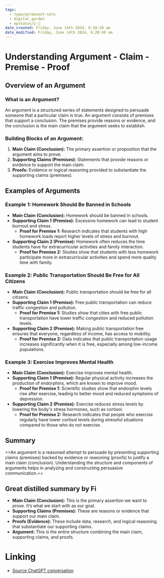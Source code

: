 ```yaml
---
tags:
  - type/permanent-note
  - digital_garden
  - epstatus/1-🌱
date_created: Friday, June 14th 2024, 6:28:20 am
date_modified: Friday, June 14th 2024, 6:28:49 am
---
```

# Understanding Argument - Claim - Premise - Proof
## Overview of an Argument

### What is an Argument?
An argument is a structured series of statements designed to persuade someone that a particular claim is true. An argument consists of premises that support a conclusion. The premises provide reasons or evidence, and the conclusion is the main claim that the argument seeks to establish.

### Building Blocks of an Argument:
1. **Main Claim (Conclusion):** The primary assertion or proposition that the argument aims to prove.
2. **Supporting Claims (Premises):** Statements that provide reasons or evidence to support the main claim.
3. **Proofs:** Evidence or logical reasoning provided to substantiate the supporting claims (premises).

## Examples of Arguments

### Example 1: Homework Should Be Banned in Schools
- **Main Claim (Conclusion):** Homework should be banned in schools.
- **Supporting Claim 1 (Premise):** Excessive homework can lead to student burnout and stress.
  - **Proof for Premise 1:** Research indicates that students with high homework loads report higher levels of stress and burnout.
- **Supporting Claim 2 (Premise):** Homework often reduces the time students have for extracurricular activities and family interaction.
  - **Proof for Premise 2:** Studies show that students with less homework participate more in extracurricular activities and spend more quality time with family.

### Example 2: Public Transportation Should Be Free for All Citizens
- **Main Claim (Conclusion):** Public transportation should be free for all citizens.
- **Supporting Claim 1 (Premise):** Free public transportation can reduce traffic congestion and pollution.
  - **Proof for Premise 1:** Studies show that cities with free public transportation have lower traffic congestion and reduced pollution levels.
- **Supporting Claim 2 (Premise):** Making public transportation free ensures that everyone, regardless of income, has access to mobility.
  - **Proof for Premise 2:** Data indicates that public transportation usage increases significantly when it is free, especially among low-income populations.

### Example 3: Exercise Improves Mental Health
- **Main Claim (Conclusion):** Exercise improves mental health.
- **Supporting Claim 1 (Premise):** Regular physical activity increases the production of endorphins, which are known to improve mood.
  - **Proof for Premise 1:** Scientific studies show that endorphin levels rise after exercise, leading to better mood and reduced symptoms of depression.
- **Supporting Claim 2 (Premise):** Exercise reduces stress levels by lowering the body's stress hormones, such as cortisol.
  - **Proof for Premise 2:** Research indicates that people who exercise regularly have lower cortisol levels during stressful situations compared to those who do not exercise.

## Summary
==An argument is a reasoned attempt to persuade by presenting supporting claims (premises) backed by evidence or reasoning (proofs) to justify a main claim (conclusion). Understanding the structure and components of arguments helps in analyzing and constructing persuasive communication.==

## Great distilled summary by Fi
- **Main Claim (Conclusion):** This is the primary assertion we want to prove. It’s what we start with as our goal.
- **Supporting Claims (Premises):** These are reasons or evidence that support our main claim.
- **Proofs (Evidence):** These include data, research, and logical reasoning that substantiate our supporting claims.
- **Argument:** This is the entire structure combining the main claim, supporting claims, and proofs.
# Linking
+ [Source ChatGPT conversation](https://chatgpt.com/share/3093167d-71c2-4509-af15-0982205e33ec)
